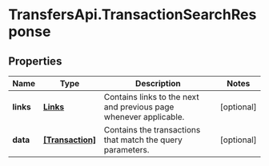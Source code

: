 # TransfersApi.TransactionSearchResponse

## Properties

Name | Type | Description | Notes
------------ | ------------- | ------------- | -------------
**links** | [**Links**](Links.md) | Contains links to the next and previous page whenever applicable. | [optional] 
**data** | [**[Transaction]**](Transaction.md) | Contains the transactions that match the query parameters. | [optional] 



